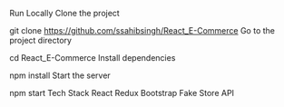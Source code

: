Run Locally
Clone the project

  git clone https://github.com/ssahibsingh/React_E-Commerce
Go to the project directory

  cd React_E-Commerce
Install dependencies

  npm install
Start the server

  npm start
Tech Stack
React
Redux
Bootstrap
Fake Store API

